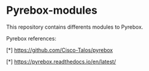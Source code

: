 # Pyrebox-modules
This repository contains differents modules to Pyrebox.

Pyrebox references:

[*] https://github.com/Cisco-Talos/pyrebox

[*] https://pyrebox.readthedocs.io/en/latest/


